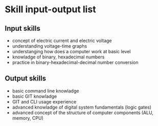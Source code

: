 # Skill input-output list

## Input skills
- concept of electric current and electric voltage
- understanding voltage-time graphs
- understanging how does a computer work at basic level
- knowladge of binary, hexadecimal numbers
- practice in binary-hexadecimal-decimal number conversion

## Output skills
- basic command line knowladge
- basic GIT knowladge
- GIT and CLI usage experience
- advanced knowladge of digital system fundamentals (logic gates)
- advanced concept of the structure of computer components (ALU, memory, CPU)
